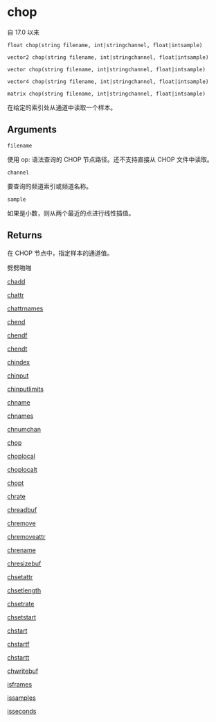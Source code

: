 # chop

自 17.0 以来

`float chop(string filename, int|stringchannel, float|intsample)`

`vector2 chop(string filename, int|stringchannel, float|intsample)`

`vector chop(string filename, int|stringchannel, float|intsample)`

`vector4 chop(string filename, int|stringchannel, float|intsample)`

`matrix chop(string filename, int|stringchannel, float|intsample)`

在给定的索引处从通道中读取一个样本。

## Arguments

`filename`

使用 op: 语法查询的 CHOP 节点路径。还不支持直接从 CHOP 文件中读取。

`channel`

要查询的频道索引或频道名称。

`sample`

如果是小数，则从两个最近的点进行线性插值。

## Returns

在 CHOP 节点中，指定样本的通道值。

劈劈啪啪

[chadd](chadd.html)

[chattr](chattr.html)

[chattrnames](chattrnames.html)

[chend](chend.html)

[chendf](chendf.html)

[chendt](chendt.html)

[chindex](chindex.html)

[chinput](chinput.html)

[chinputlimits](chinputlimits.html)

[chname](chname.html)

[chnames](chnames.html)

[chnumchan](chnumchan.html)

[chop](chop.html)

[choplocal](choplocal.html)

[choplocalt](choplocalt.html)

[chopt](chopt.html)

[chrate](chrate.html)

[chreadbuf](chreadbuf.html)

[chremove](chremove.html)

[chremoveattr](chremoveattr.html)

[chrename](chrename.html)

[chresizebuf](chresizebuf.html)

[chsetattr](chsetattr.html)

[chsetlength](chsetlength.html)

[chsetrate](chsetrate.html)

[chsetstart](chsetstart.html)

[chstart](chstart.html)

[chstartf](chstartf.html)

[chstartt](chstartt.html)

[chwritebuf](chwritebuf.html)

[isframes](isframes.html)

[issamples](issamples.html)

[isseconds](isseconds.html)
